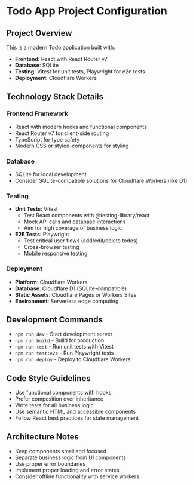 # Todo App Project Configuration

## Project Overview
This is a modern Todo application built with:
- **Frontend**: React with React Router v7
- **Database**: SQLite
- **Testing**: Vitest for unit tests, Playwright for e2e tests
- **Deployment**: Cloudflare Workers

## Technology Stack Details

### Frontend Framework
- React with modern hooks and functional components
- React Router v7 for client-side routing
- TypeScript for type safety
- Modern CSS or styled-components for styling

### Database
- SQLite for local development
- Consider SQLite-compatible solutions for Cloudflare Workers (like D1)

### Testing
- **Unit Tests**: Vitest
  - Test React components with @testing-library/react
  - Mock API calls and database interactions
  - Aim for high coverage of business logic
- **E2E Tests**: Playwright
  - Test critical user flows (add/edit/delete todos)
  - Cross-browser testing
  - Mobile responsive testing

### Deployment
- **Platform**: Cloudflare Workers
- **Database**: Cloudflare D1 (SQLite-compatible)
- **Static Assets**: Cloudflare Pages or Workers Sites
- **Environment**: Serverless edge computing

## Development Commands
- `npm run dev` - Start development server
- `npm run build` - Build for production
- `npm run test` - Run unit tests with Vitest
- `npm run test:e2e` - Run Playwright tests
- `npm run deploy` - Deploy to Cloudflare Workers

## Code Style Guidelines
- Use functional components with hooks
- Prefer composition over inheritance
- Write tests for all business logic
- Use semantic HTML and accessible components
- Follow React best practices for state management

## Architecture Notes
- Keep components small and focused
- Separate business logic from UI components
- Use proper error boundaries
- Implement proper loading and error states
- Consider offline functionality with service workers
